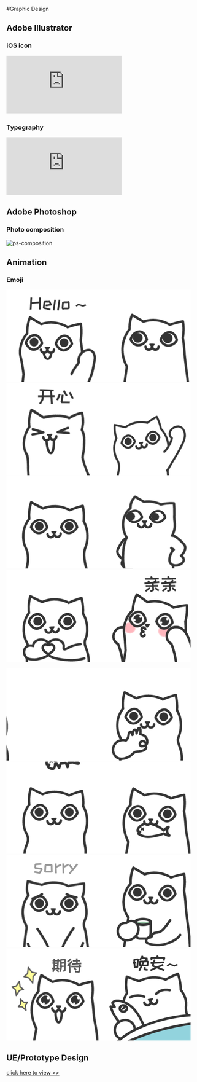 #Graphic Design

## Adobe Illustrator
### iOS icon
![AI-ios icon](https://github.com/zhamao2019/Graphics/blob/master/AI-ios%20icon%20design.pdf)


### Typography
![AI-Typography](https://github.com/zhamao2019/Graphics/blob/master/AI-typography.pdf)


## Adobe Photoshop
### Photo composition
![ps-composition](https://github.com/zhamao2019/Graphics/blob/master/PS-composition.png)

## Animation
### Emoji
![01](https://github.com/zhamao2019/bing-site/blob/master/img/cat_01_hello/01.gif)![02](https://github.com/zhamao2019/bing-site/blob/master/img/cat_02_Oh/02.gif)![03](https://github.com/zhamao2019/bing-site/blob/master/img/cat_03_happy/cat_03.gif)![04](https://github.com/zhamao2019/bing-site/blob/master/img/cat_04_dumb/cat_04.gif)![05](https://github.com/zhamao2019/bing-site/blob/master/img/cat_05_question/cat_05.gif)![06](https://github.com/zhamao2019/bing-site/blob/master/img/cat_06_hum/cat_06.gif)![07](https://github.com/zhamao2019/bing-site/blob/master/img/cat_07_thanks/cat_07.gif)![08](https://github.com/zhamao2019/bing-site/blob/master/img/cat_08_kiss/cat_08.gif)

![09](https://github.com/zhamao2019/bing-site/blob/master/img/cat_09_bye/cat_09.gif)![10](https://github.com/zhamao2019/bing-site/blob/master/img/cat_10_ok/cat_10.gif)![11](https://github.com/zhamao2019/bing-site/blob/master/img/cat_11_cry/cat_11.gif)![12](https://github.com/zhamao2019/bing-site/blob/master/img/cat_12_shock/cat_12.gif)![13](https://github.com/zhamao2019/bing-site/blob/master/img/cat_13_sorry/cat_13.gif)![14](https://github.com/zhamao2019/bing-site/blob/master/img/cat_14_watch/cat_14.gif)![15](https://github.com/zhamao2019/bing-site/blob/master/img/cat_15_expect/cat_15.gif)![16](https://github.com/zhamao2019/bing-site/blob/master/img/cat_16_goodnight/cat_16.gif)

## UE/Prototype Design
[click here to view >>](https://algonquinlivecom-my.sharepoint.com/personal/yang0287_algonquinlive_com/_layouts/15/onedrive.aspx?id=%2Fpersonal%2Fyang0287%5Falgonquinlive%5Fcom%2FDocuments%2FPortfolio&originalPath=aHR0cHM6Ly9hbGdvbnF1aW5saXZlY29tLW15LnNoYXJlcG9pbnQuY29tLzpmOi9nL3BlcnNvbmFsL3lhbmcwMjg3X2FsZ29ucXVpbmxpdmVfY29tL0Vrbm92MVoyQVhoSmg0b2l5dWhiSUprQmJocEVGS2dLR1NCdl9Za0pVeVNDYlE_cnRpbWU9UXVzbUJZYVUyRWc
)